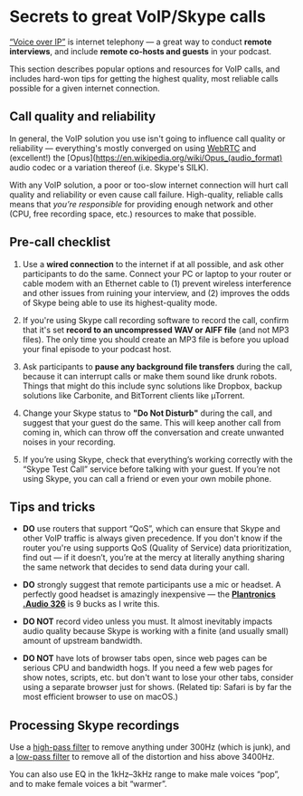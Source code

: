 # Secrets to great VoIP/Skype calls

[“Voice over IP”](https://en.wikipedia.org/wiki/Voice_over_IP) is internet telephony — a great way to conduct **remote interviews**, and include **remote co-hosts and guests** in your podcast.

This section describes popular options and resources for VoIP calls, and includes hard-won tips for getting the highest quality, most reliable calls possible for a given internet connection.

## Call quality and reliability

In general, the VoIP solution you use isn't going to influence call quality or reliability — everything's mostly converged on using [WebRTC](https://en.wikipedia.org/wiki/WebRTC) and (excellent!) the [Opus](https://en.wikipedia.org/wiki/Opus_(audio_format) audio codec or a variation thereof (i.e. Skype's SILK).

With any VoIP solution, a poor or too-slow internet connection will hurt call quality and reliability or even cause call failure. High-quality, reliable calls means that _you’re responsible_ for providing enough network and other (CPU, free recording space, etc.) resources to make that possible.

## Pre-call checklist

1. Use a **wired connection** to the internet if at all possible, and ask other participants to do the same. Connect your PC or laptop to your router or cable modem with an Ethernet cable to \(1\) prevent wireless interference and other issues from ruining your interview, and \(2\) improves the odds of Skype being able to use its highest-quality mode.

2. If you're using Skype call recording software to record the call, confirm that it's set **record to an uncompressed WAV or AIFF file** \(and not MP3 files\). The only time you should create an MP3 file is before you upload your final episode to your podcast host.

3. Ask participants to **pause any background file transfers** during the call, because it can interrupt calls or make them sound like drunk robots. Things that might do this include sync solutions like Dropbox, backup solutions like Carbonite, and BitTorrent clients like µTorrent.

4. Change your Skype status to **"Do Not Disturb"** during the call, and suggest that your guest do the same. This will keep another call from coming in, which can throw off the conversation and create unwanted noises in your recording.

5. If you’re using Skype, check that everything’s working correctly with the “Skype Test Call” service before talking with your guest. If you’re not using Skype, you can call a friend or even your own mobile phone.

## Tips and tricks

* **DO** use routers that support “QoS”, which can ensure that Skype and other VoIP traffic is always given precedence. If you don't know if the router you're using supports QoS (Quality of Service) data prioritization, find out — if it doesn’t, you’re at the mercy at literally anything sharing the same network that decides to send data during your call.

* **DO** strongly suggest that remote participants use a mic or headset. A perfectly good headset is amazingly inexpensive — the **[Plantronics .Audio 326](http://www.amazon.com/gp/product/B001S2RCXW)** is 9 bucks as I write this.

* **DO NOT** record video unless you must. It almost inevitably impacts audio quality because Skype is working with a finite \(and usually small\) amount of upstream bandwidth.

* **DO NOT** have lots of browser tabs open, since web pages can be serious CPU and bandwidth hogs. If you need a few web pages for show notes, scripts, etc. but don't want to lose your other tabs, consider using a separate browser just for shows. (Related tip: Safari is by far the most efficient browser to use on macOS.)

## Processing Skype recordings

Use a [high-pass filter](https://en.wikipedia.org/wiki/High-pass_filter) to remove anything under 300Hz \(which is junk\), and a [low-pass filter](https://en.wikipedia.org/wiki/Low-pass_filter) to remove all of the distortion and hiss above 3400Hz.

You can also use EQ in the 1kHz–3kHz range to make male voices “pop”, and to make female voices a bit “warmer”.

